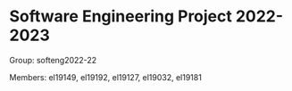 # Software Engineering Project 2022-2023

Group: softeng2022-22

Members: el19149, el19192, el19127, el19032, el19181
